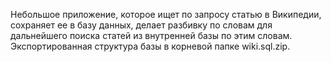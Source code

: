 Небольшое приложение, которое ищет по запросу статью в Википедии, сохраняет ее в базу данных, делает разбивку по словам для дальнейшего поиска статей из внутренней базы по этим словам.
Экспортированная структура базы в корневой папке wiki.sql.zip.
